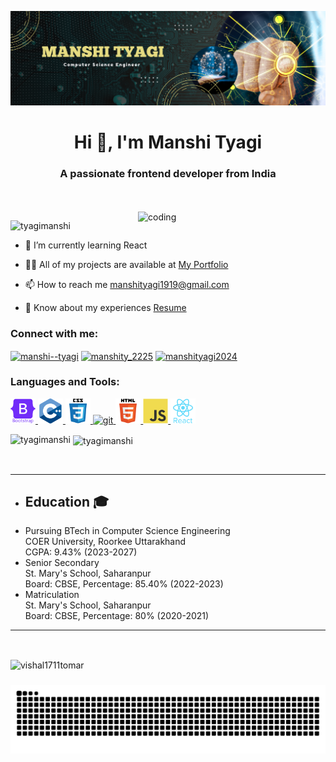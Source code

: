 ![logo](https://github.com/TyagiManshi/TyagiManshi/blob/main/GithubBanner.png)

<h1 align="center">Hi 👋, I'm Manshi Tyagi</h1>
<h3 align="center">A passionate frontend developer from India</h3> 
<br><br>
<img align="right" width="300" src="https://media.tenor.com/w3APLkMuTX0AAAAM/computer-work.gif" alt="coding">

<p align="left"> <img src="https://komarev.com/ghpvc/?username=tyagimanshi&label=Profile%20views&color=0e75b6&style=flat" alt="tyagimanshi" /> </p>


- 🌱 I’m currently learning React
  
- 👨‍💻 All of my projects are available at [My Portfolio](https://tyagimanshi.github.io/My-Portfolio/)

- 📫 How to reach me manshityagi1919@gmail.com

- 📄 Know about my experiences [Resume](https://drive.google.com/file/d/1l4XedV4tMNFPAoi8jZwpvIjoGpZfagHV/view?usp=sharing)

<h3 align="left">Connect with me:</h3>
<p align="left">
<a href="https://linkedin.com/in/manshi--tyagi" target="blank"><img align="center" src="https://raw.githubusercontent.com/rahuldkjain/github-profile-readme-generator/master/src/images/icons/Social/linked-in-alt.svg" alt="manshi--tyagi" height="30" width="40" /></a>
<a href="https://instagram.com/manshity_2225" target="blank"><img align="center" src="https://raw.githubusercontent.com/rahuldkjain/github-profile-readme-generator/master/src/images/icons/Social/instagram.svg" alt="manshity_2225" height="30" width="40" /></a>
<a href="https://www.leetcode.com/manshityagi2024" target="blank"><img align="center" src="https://raw.githubusercontent.com/rahuldkjain/github-profile-readme-generator/master/src/images/icons/Social/leet-code.svg" alt="manshityagi2024" height="30" width="40" /></a>
</p>

<h3 align="left">Languages and Tools:</h3>
<p align="left"> <a href="https://getbootstrap.com" target="_blank" rel="noreferrer"> <img src="https://raw.githubusercontent.com/devicons/devicon/master/icons/bootstrap/bootstrap-plain-wordmark.svg" alt="bootstrap" width="40" height="40"/> </a> <a href="https://www.w3schools.com/cpp/" target="_blank" rel="noreferrer"> <img src="https://raw.githubusercontent.com/devicons/devicon/master/icons/cplusplus/cplusplus-original.svg" alt="cplusplus" width="40" height="40"/> </a> <a href="https://www.w3schools.com/css/" target="_blank" rel="noreferrer"> <img src="https://raw.githubusercontent.com/devicons/devicon/master/icons/css3/css3-original-wordmark.svg" alt="css3" width="40" height="40"/> </a> <a href="https://git-scm.com/" target="_blank" rel="noreferrer"> <img src="https://www.vectorlogo.zone/logos/git-scm/git-scm-icon.svg" alt="git" width="40" height="40"/> </a> <a href="https://www.w3.org/html/" target="_blank" rel="noreferrer"> <img src="https://raw.githubusercontent.com/devicons/devicon/master/icons/html5/html5-original-wordmark.svg" alt="html5" width="40" height="40"/> </a> <a href="https://developer.mozilla.org/en-US/docs/Web/JavaScript" target="_blank" rel="noreferrer"> <img src="https://raw.githubusercontent.com/devicons/devicon/master/icons/javascript/javascript-original.svg" alt="javascript" width="40" height="40"/> </a> <a href="https://reactjs.org/" target="_blank" rel="noreferrer"> <img src="https://raw.githubusercontent.com/devicons/devicon/master/icons/react/react-original-wordmark.svg" alt="react" width="40" height="40"/> </a> </p>


<p><img align="left" src="https://github-readme-stats.vercel.app/api/top-langs?username=tyagimanshi&show_icons=true&locale=en&layout=compact" alt="tyagimanshi" /></p>

<p>&nbsp;<img align="center" src="https://github-readme-stats.vercel.app/api?username=tyagimanshi&show_icons=true&locale=en" alt="tyagimanshi" /></p> <br>

---

- ## Education 🎓
- Pursuing BTech in Computer Science Engineering  
  COER University, Roorkee Uttarakhand <br>
  CGPA: 9.43% (2023-2027)
- Senior Secondary  
  St. Mary's School, Saharanpur  <br>
  Board: CBSE, Percentage: 85.40% (2022-2023)
- Matriculation  
  St. Mary's School, Saharanpur <br>
  Board: CBSE, Percentage: 80% (2020-2021)

---
<br>
<p><img align="center" src="https://github-readme-streak-stats.herokuapp.com/?user=tyagimanshi&" alt="vishal1711tomar" /></p>


###

![Snake animation](https://github.com/TyagiManshi/TyagiManshi/raw/output/snake.svg)

###
